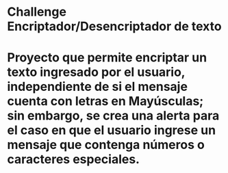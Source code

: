 # Challenge Encriptador/Desencriptador de texto
# 
# Proyecto que permite encriptar un texto ingresado por el usuario, independiente de si el mensaje cuenta con letras en Mayúsculas; sin embargo, se crea una alerta para el caso en que el usuario ingrese un mensaje que contenga números o caracteres especiales. 
#
#
#
